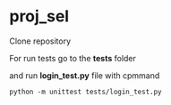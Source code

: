 # proj_sel

Clone repository

For run tests go to the **tests** folder

and run **login_test.py** file with cpmmand

    python -m unittest tests/login_test.py


